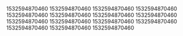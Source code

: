 1532594870460
1532594870460
1532594870460
1532594870460
1532594870460
1532594870460
1532594870460
1532594870460
1532594870460
1532594870460
1532594870460
1532594870460
1532594870460
1532594870460
1532594870460